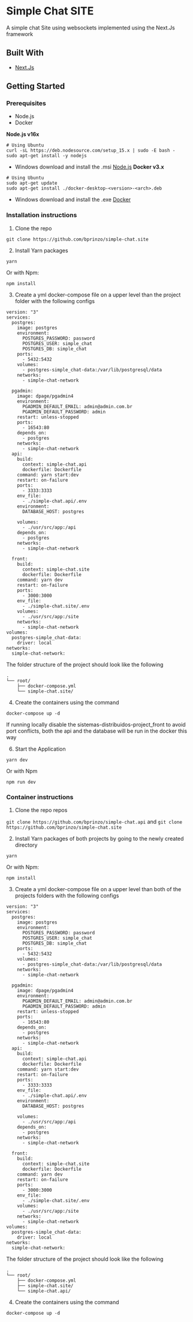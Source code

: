 # Simple Chat SITE

A simple chat Site using websockets implemented using the Next.Js framework


## Built With

* [Next.Js](https://nextjs.org/)

## Getting Started

### Prerequisites

* Node.js
* Docker

**Node.js v16x**

```
# Using Ubuntu
curl -sL https://deb.nodesource.com/setup_15.x | sudo -E bash -
sudo apt-get install -y nodejs

```
 * Windows download and install the .msi [Node.js](https://nodejs.org/en/)
**Docker v3.x**

```
# Using Ubuntu
sudo apt-get update
sudo apt-get install ./docker-desktop-<version>-<arch>.deb

```
 * Windows download and install the .exe [Docker](https://docs.docker.com/desktop/install/windows-install/)

 ### Installation instructions

1. Clone the repo

```git clone https://github.com/bprinzo/simple-chat.site```

2. Install Yarn packages

```
yarn
```
  Or with Npm:
  ```
  npm install
  ``` 
3. Create a yml docker-compose file on a upper level than the project folder with the following configs
```
version: "3"
services:
  postgres:
    image: postgres
    environment:
      POSTGRES_PASSWORD: password
      POSTGRES_USER: simple_chat
      POSTGRES_DB: simple_chat
    ports:
      - 5432:5432
    volumes:
      - postgres-simple_chat-data:/var/lib/postgresql/data
    networks:
      - simple-chat-network

  pgadmin:
    image: dpage/pgadmin4
    environment:
      PGADMIN_DEFAULT_EMAIL: admin@admin.com.br
      PGADMIN_DEFAULT_PASSWORD: admin
    restart: unless-stopped
    ports:
      - 16543:80
    depends_on:
      - postgres
    networks:
      - simple-chat-network
  api:
    build:
      context: simple-chat.api
      dockerfile: Dockerfile
    command: yarn start:dev
    restart: on-failure
    ports:
      - 3333:3333
    env_file:
      - ./simple-chat.api/.env
    environment:
      DATABASE_HOST: postgres

    volumes:
      - ./usr/src/app:/api
    depends_on:
      - postgres
    networks:
      - simple-chat-network

  front:
    build:
      context: simple-chat.site
      dockerfile: Dockerfile
    command: yarn dev
    restart: on-failure
    ports:
      - 3000:3000
    env_file:
      - ./simple-chat.site/.env
    volumes:
      - ./usr/src/app:/site
    networks:
      - simple-chat-network
volumes:
  postgres-simple_chat-data:
    driver: local
networks:
  simple-chat-network:
```

The folder structure of the project should look like the following

```
.
└── root/
    ├── docker-compose.yml
    └── simple-chat.site/
```

4. Create the containers using the command
```
docker-compose up -d
```
If running locally disable the sistemas-distribuidos-project_front to avoid port conflicts, both the api and the database will be run in the docker this way

6. Start the Application
```
yarn dev
```
    
Or with Npm

```
npm run dev
```


 ### Container instructions
 1. Clone the repo repos

```git clone https://github.com/bprinzo/simple-chat.api```
and
```git clone https://github.com/bprinzo/simple-chat.site```

2. Install Yarn packages of both projects by going to the newly created directory

```
yarn
```
  Or with Npm:
  ```
  npm install
  ``` 
3. Create a yml docker-compose file on a upper level than both of the projects folders with the following configs
```
version: "3"
services:
  postgres:
    image: postgres
    environment:
      POSTGRES_PASSWORD: password
      POSTGRES_USER: simple_chat
      POSTGRES_DB: simple_chat
    ports:
      - 5432:5432
    volumes:
      - postgres-simple_chat-data:/var/lib/postgresql/data
    networks:
      - simple-chat-network

  pgadmin:
    image: dpage/pgadmin4
    environment:
      PGADMIN_DEFAULT_EMAIL: admin@admin.com.br
      PGADMIN_DEFAULT_PASSWORD: admin
    restart: unless-stopped
    ports:
      - 16543:80
    depends_on:
      - postgres
    networks:
      - simple-chat-network
  api:
    build:
      context: simple-chat.api
      dockerfile: Dockerfile
    command: yarn start:dev
    restart: on-failure
    ports:
      - 3333:3333
    env_file:
      - ./simple-chat.api/.env
    environment:
      DATABASE_HOST: postgres

    volumes:
      - ./usr/src/app:/api
    depends_on:
      - postgres
    networks:
      - simple-chat-network

  front:
    build:
      context: simple-chat.site
      dockerfile: Dockerfile
    command: yarn dev
    restart: on-failure
    ports:
      - 3000:3000
    env_file:
      - ./simple-chat.site/.env
    volumes:
      - ./usr/src/app:/site
    networks:
      - simple-chat-network
volumes:
  postgres-simple_chat-data:
    driver: local
networks:
  simple-chat-network:

```
The folder structure of the project should look like the following

```
.
└── root/
    ├── docker-compose.yml
    ├── simple-chat.site/
    └── simple-chat.api/
```

4. Create the containers using the command
```
docker-compose up -d
```